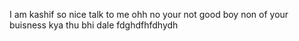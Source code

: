 I am kashif 
so nice
talk to me 
ohh no 
your not good 
boy non of your buisness
kya thu bhi dale
fdghdfhfdhydh
